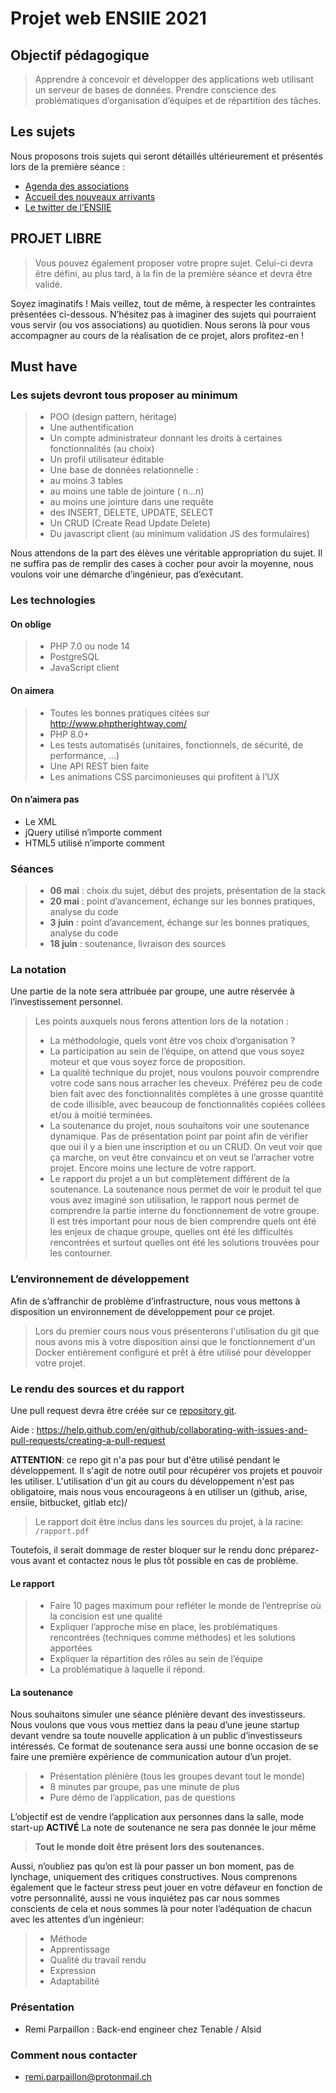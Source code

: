 Projet web ENSIIE 2021
======

Objectif pédagogique
----------

>Apprendre à concevoir et développer des applications web utilisant un serveur de bases de données.
>Prendre conscience des problématiques d’organisation d’équipes et de répartition des tâches.


Les sujets
------------

Nous proposons trois sujets qui seront détaillés ultérieurement et présentés lors de la première séance :

* [Agenda des associations](sujets/agenda-des-associations.md)
* [Accueil des nouveaux arrivants](/sujets/accueil-des-nouveaux-arrivants.md)
* [Le twitter de l’ENSIIE](sujets/twittiie-le-twitter-de-ensiie.md)

PROJET LIBRE
-----

>Vous pouvez également proposer votre propre sujet. Celui-ci devra être défini, au plus tard, à la fin de la première séance et devra être validé.

Soyez imaginatifs ! Mais veillez, tout de même, à respecter les contraintes présentées ci-dessous. N’hésitez pas à imaginer des sujets qui pourraient vous servir (ou vos associations) au quotidien. Nous serons là pour vous accompagner au cours de la réalisation de ce projet, alors profitez-en !

Must have
-------

### Les sujets devront tous proposer **au minimum**

> * POO (design pattern, héritage)
> * Une authentification
> * Un compte administrateur donnant les droits à certaines fonctionnalités (au choix)
> * Un profil utilisateur éditable
> * Une base de données relationnelle :
> * au moins 3 tables
> * au moins une table de jointure ( n…n)
> * au moins une jointure dans une requête
> * des INSERT, DELETE, UPDATE, SELECT
> * Un CRUD (Create Read Update Delete)
> * Du javascript client (au minimum validation JS des formulaires)

Nous attendons de la part des élèves une véritable appropriation du sujet. Il ne suffira pas de remplir des cases à cocher pour avoir la moyenne, nous voulons voir une démarche d’ingénieur, pas d’exécutant.

### Les technologies

#### On oblige

> * PHP 7.0 ou node 14
> * PostgreSQL
> * JavaScript client

#### On aimera

> * Toutes les bonnes pratiques citées sur http://www.phptherightway.com/
> * PHP 8.0+
> * Les tests automatisés (unitaires, fonctionnels, de sécurité, de performance, …)
> * Une API REST bien faite
> * Les animations CSS parcimonieuses qui profitent à l’UX

#### On n’aimera pas

* Le XML
* jQuery utilisé n’importe comment
* HTML5 utilisé n’importe comment

### Séances

> * **06 mai** : choix du sujet, début des projets, présentation de la stack
> * **20 mai** : point d’avancement, échange sur les bonnes pratiques, analyse du code
> * **3 juin** : point d’avancement, échange sur les bonnes pratiques, analyse du code
> * **18 juin** : soutenance, livraison des sources

### La notation

Une partie de la note sera attribuée par groupe, une autre réservée à l’investissement personnel.

> Les points auxquels nous ferons attention lors de la notation :
> * La méthodologie, quels vont être vos choix d’organisation ?
> * La participation au sein de l’équipe, on attend que vous soyez moteur et que vous soyez force de proposition.
> * La qualité technique du projet, nous voulons pouvoir comprendre votre code sans nous arracher les cheveux. Préférez peu de code bien fait avec des fonctionnalités complètes à une grosse quantité de code illisible, avec beaucoup de fonctionnalités copiées collées et/ou à moitié terminées.
> * La soutenance du projet, nous souhaitons voir une soutenance dynamique. Pas de présentation point par point afin de vérifier que oui il y a bien une inscription et ou un CRUD. On veut voir que ça marche, on veut être convaincu et on veut se l’arracher votre projet. Encore moins une lecture de votre rapport.
> * Le rapport du projet a un but complètement différent de la soutenance. La soutenance nous permet de voir le produit tel que vous avez imaginé son utilisation, le rapport nous permet de comprendre la partie interne du fonctionnement de votre groupe. Il est très important pour nous de bien comprendre quels ont été les enjeux de chaque groupe, quelles ont été les difficultés rencontrées et surtout quelles ont été les solutions trouvées pour les contourner.

### L’environnement de développement

Afin de s’affranchir de problème d’infrastructure, nous vous mettons à disposition un environnement de développement pour ce projet.
>Lors du premier cours nous vous présenterons l'utilisation du git que nous avons mis à votre disposition ainsi que le fonctionnement d'un Docker entièrement configuré et prêt à être utilisé pour développer votre projet.

### Le rendu des sources et du rapport

Une pull request devra être créée sur ce [repository git](https://github.com/rparpa/ensiie-project).

Aide : https://help.github.com/en/github/collaborating-with-issues-and-pull-requests/creating-a-pull-request

**ATTENTION**: ce repo git n'a pas pour but d'être utilisé pendant le développement. Il s'agit de notre outil pour récupérer vos projets et pouvoir les utiliser. L'utilisation d'un git au cours du développement n'est pas obligatoire, mais nous vous encourageons à en utiliser un (github, arise, ensiie, bitbucket, gitlab etc)/

> Le rapport doit être inclus dans les sources du projet, à la racine: ```/rapport.pdf```

Toutefois, il serait dommage de rester bloquer sur le rendu donc préparez-vous avant et contactez nous le plus tôt possible en cas de problème.

#### Le rapport

> * Faire 10 pages maximum pour refléter le monde de l’entreprise où la concision est une qualité
> * Expliquer l’approche mise en place, les problématiques rencontrées (techniques comme méthodes) et les solutions apportées
> * Expliquer la répartition des rôles au sein de l’équipe
> * La problématique à laquelle il répond.

#### La soutenance

Nous souhaitons simuler une séance plénière devant des investisseurs. Nous voulons que vous vous mettiez dans la peau d’une jeune startup devant vendre sa toute nouvelle application à un public d’investisseurs intéressés.
Ce format de soutenance sera aussi une bonne occasion de se faire une première expérience de communication autour d’un projet.

> * Présentation plénière (tous les groupes devant tout le monde)
> * 8 minutes par groupe, pas une minute de plus
> * Pure démo de l’application, pas de questions

L’objectif est de vendre l’application aux personnes dans la salle, mode start-up **ACTIVÉ**
La note de soutenance ne sera pas donnée le jour même

> **Tout le monde doit être présent lors des soutenances.**

Aussi, n’oubliez pas qu’on est là pour passer un bon moment, pas de lynchage, uniquement des critiques constructives. Nous comprenons également que le facteur stress peut jouer en votre défaveur en fonction de votre personnalité, aussi ne vous inquiétez pas car nous sommes conscients de cela et nous sommes là pour noter l’adéquation de chacun avec les attentes d’un ingénieur:

> * Méthode
> * Apprentissage
> * Qualité du travail rendu
> * Expression
> * Adaptabilité

### Présentation

* Remi Parpaillon : Back-end engineer chez Tenable / Alsid

### Comment nous contacter

* remi.parpaillon@protonmail.ch
